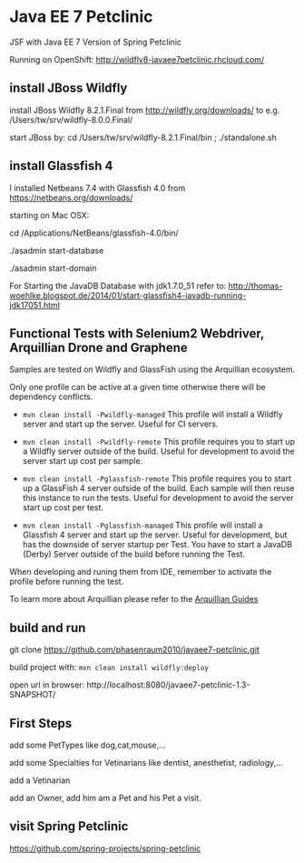 # Java EE 7 Petclinic #

JSF with Java EE 7 Version of Spring Petclinic

Running on OpenShift: http://wildfly8-javaee7petclinic.rhcloud.com/

## install JBoss Wildfly ##

install JBoss Wildfly 8.2.1.Final from http://wildfly.org/downloads/ to e.g. /Users/tw/srv/wildfly-8.0.0.Final/

start JBoss by: cd /Users/tw/srv/wildfly-8.2.1.Final/bin ; ./standalone.sh

## install Glassfish 4 ##

I installed Netbeans 7.4 with Glassfish 4.0 from https://netbeans.org/downloads/

starting on Mac OSX:

cd /Applications/NetBeans/glassfish-4.0/bin/

./asadmin start-database

./asadmin start-domain

For Starting the JavaDB Database with jdk1.7.0_51 refer to: http://thomas-woehlke.blogspot.de/2014/01/start-glassfish4-javadb-running-jdk17051.html

## Functional Tests with Selenium2 Webdriver, Arquillian Drone and Graphene ##

Samples are tested on Wildfly and GlassFish using the Arquillian ecosystem.

Only one profile can be active at a given time otherwise there will be dependency conflicts.

* ``mvn clean install -Pwildfly-managed``
    This profile  will install a Wildfly server and start up the server.
    Useful for CI servers.

* ``mvn clean install -Pwildfly-remote``
    This profile requires you to start up a Wildfly server outside of the build.
    Useful for development to avoid the server start up cost per sample.

* ``mvn clean install -Pglassfish-remote``
    This profile requires you to start up a GlassFish 4 server outside of the build. Each sample will then
    reuse this instance to run the tests.
    Useful for development to avoid the server start up cost per test.


* ``mvn clean install -Pglassfish-managed``
    This profile  will install a Glassfish 4 server and start up the server.
    Useful for development, but has the downside of server startup per Test.
    You have to start a JavaDB (Derby) Server outside of the build before running the Test.

When developing and runing them from IDE, remember to activate the profile before running the test.

To learn more about Arquillian please refer to the [Arquillian Guides](http://arquillian.org/guides/)

## build and run ##

git clone https://github.com/phasenraum2010/javaee7-petclinic.git

build project with: ``mvn clean install wildfly:deploy``

open url in browser: http://localhost:8080/javaee7-petclinic-1.3-SNAPSHOT/

## First Steps ##

add some PetTypes like dog,cat,mouse,...

add some Specialties for Vetinarians like dentist, anesthetist, radiology,...

add a Vetinarian

add an Owner, add him am a Pet and his Pet a visit.

## visit Spring Petclinic ##

https://github.com/spring-projects/spring-petclinic
